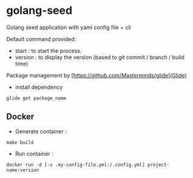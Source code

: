 golang-seed
===========

Golang seed application with yaml config file + cli

Default command provided:
- start : to start the process.
- version : to display the version (based to git commit / branch / build time)

Package management by [https://github.com/Masterminds/glide](Glide)
- install dependency
```shell
glide get package_name
```

Docker
------

- Generate container :
```shell
make build
```

- Run container :
```shell
docker run -d [-v .my-config-file.yml:/.config.yml] project-name:version
```


